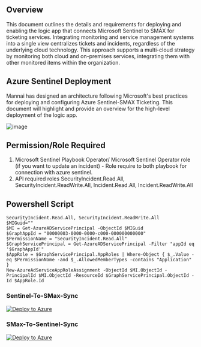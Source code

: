 ## Overview

This document outlines the details and requirements for deploying and enabling the logic app that connects Microsoft Sentinel to SMAX for ticketing services.
Integrating monitoring and service management systems into a single view centralizes tickets and incidents, regardless of the underlying cloud technology. This approach supports a multi-cloud strategy by monitoring both cloud and on-premises services, integrating them with other monitored items within the organization.

## Azure Sentinel Deployment
Mannai has designed an architecture following Microsoft's best practices for deploying and configuring Azure Sentinel-SMAX Ticketing. This document will highlight and provide an overview for the high-level deployment of the logic app.

![image](https://github.com/user-attachments/assets/ed6018fd-cfd1-4e86-a26f-e0efd5affbf5)

## Permission/Role Required
1.	Microsoft Sentinel Playbook Operator/ Microsoft Sentinel Operator role (if you want to update an incident) - Role require to both playbook for connection with azure sentinel.
2.	API required roles SecurityIncident.Read.All, SecurityIncident.ReadWrite.All, Incident.Read.All, Incident.ReadWrite.All

## Powershell Script

```
SecurityIncident.Read.All, SecurityIncident.ReadWrite.All
$MIGuid=""
$MI = Get-AzureADServicePrincipal -ObjectId $MIGuid
$GraphAppId = "00000003-0000-0000-c000-000000000000"
$PermissionName = "SecurityIncident.Read.All" 
$GraphServicePrincipal = Get-AzureADServicePrincipal -Filter "appId eq '$GraphAppId'"
$AppRole = $GraphServicePrincipal.AppRoles | Where-Object { $_.Value -eq $PermissionName -and $_.AllowedMemberTypes -contains "Application" }
New-AzureAdServiceAppRoleAssignment -ObjectId $MI.ObjectId -PrincipalId $MI.ObjectId -ResourceId $GraphServicePrincipal.ObjectId -Id $AppRole.Id

```


### Sentinel-To-SMax-Sync

[![Deploy to Azure](https://aka.ms/deploytoazurebutton)](https://portal.azure.com/#create/Microsoft.Template/uri/https%3A%2F%2Fraw.githubusercontent.com%2FMannai-Microsoft-Solutions%2FIncident-Response-Playbooks%2Frefs%2Fheads%2Fmain%2FSMAX%2FSentinel-To-SMax-Sync%2Fazuredeploy.json)

### SMax-To-Sentinel-Sync

[![Deploy to Azure](https://aka.ms/deploytoazurebutton)](https://portal.azure.com/#create/Microsoft.Template/uri/https%3A%2F%2Fraw.githubusercontent.com%2FMannai-Microsoft-Solutions%2FIncident-Response-Playbooks%2Frefs%2Fheads%2Fmain%2FSMAX%2FSMax-To-Sentinel-Sync%2Fazuredeploy.json)
